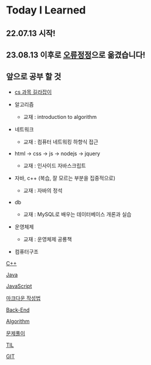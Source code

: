# Today I Learned

## **22.07.13** 시작!
## **23.08.13** 이후로 [오류정정](https://jun-n.tistory.com/)으로 옮겼습니다!

## 앞으로 공부 할 것

  -  [cs 과목 길라잡이](https://velog.io/@1w2k/cs-%EA%B3%BC%EB%AA%A9-%EA%B8%B8%EC%9E%A1%EC%9D%B4)

  - 알고리즘
    
	- 교재 : introduction to algorithm
  
  - 네트워크 
  
    - 교재 : 컴퓨터 네트워킹 하향식 접근
 
  - html -> css -> js -> nodejs -> jquery
  
    - 교재 : 인사이드 자바스크립트
  
  - 자바, c++ (복습, 잘 모르는 부분을 집중적으로)
  
  	- 교재 : 자바의 정석
  
  - db
  
    - 교재 : MySQL로 배우는 데이터베이스 개론과 실습
  
  - 운영체제
  
    - 교재 : 운영체제 공룡책
  
  - 컴퓨터구조
  
  


[C++](./C++/README.md)

[Java](./Java/README.md)

[JavaScript](./JavaScript/README.md)

[마크다운 작성법](./md/README.md)

[Back-End](./Backend/README.md)

[Algorithm](./Algorithm/README.md)

[문제풀이](./Algorithm/Solving/README.md)

[TIL](./TIL/README.md)

[GIT](./git/README.md)
